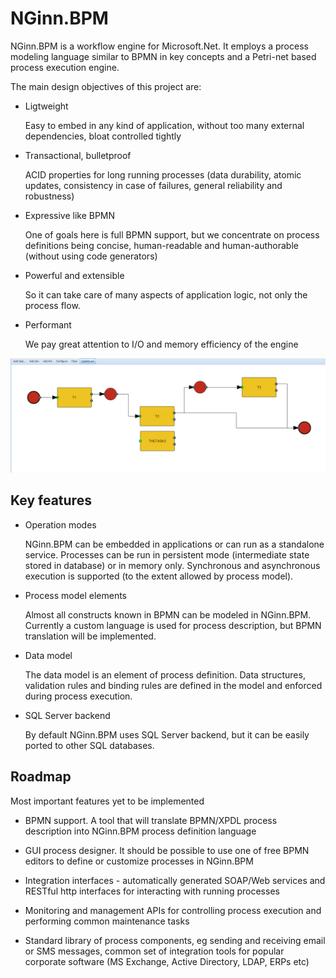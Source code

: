 NGinn.BPM
=========

NGinn.BPM is a workflow engine for Microsoft.Net. It employs a process modeling language similar to BPMN in key concepts and a Petri-net based process execution engine.

The main design objectives of this project are:

*   Ligtweight

    Easy to embed in any kind of application, without too many external dependencies, bloat controlled tightly

*   Transactional, bulletproof

    ACID properties for long running processes (data durability, atomic updates, consistency in case of failures, general reliability and robustness)

*   Expressive like BPMN

    One of goals here is full BPMN support, but we concentrate on process definitions being concise, human-readable and human-authorable (without using code generators)

*   Powerful and extensible
    
    So it can take care of many aspects of application logic, not only the process flow. 

*   Performant

    We pay great attention to I/O and memory efficiency of the engine
    

![ProcessEditor](/wfedit.png)


Key features
------------
*   Operation modes

    NGinn.BPM can be embedded in applications or can run as a standalone service. Processes can be run in persistent mode (intermediate state stored in database) or in memory only. 
    Synchronous and asynchronous execution is supported (to the extent allowed by process model).
    
*   Process model elements
    
    Almost all constructs known in BPMN can be modeled in NGinn.BPM. Currently a custom language is used for
    process description, but BPMN translation will be implemented.

*   Data model
    
    The data model is an element of process definition. Data structures, validation rules and binding rules are defined in the model and enforced during process
    execution.
    
*   SQL Server backend
    
    By default NGinn.BPM uses SQL Server backend, but it can be easily ported to other SQL databases. 


Roadmap
-------
Most important features yet to be implemented

*   BPMN support. A tool that will translate BPMN/XPDL process description into NGinn.BPM process definition language

*   GUI process designer. It should be possible to use one of free BPMN editors to define or customize processes in        NGinn.BPM

*   Integration interfaces - automatically generated SOAP/Web services and RESTful http interfaces for interacting with     running processes

*   Monitoring and management APIs for controlling process execution and performing common maintenance tasks

*   Standard library of process components, eg sending and receiving email or SMS messages, common set of integration tools for popular corporate software (MS Exchange, Active Directory, LDAP, ERPs etc)

